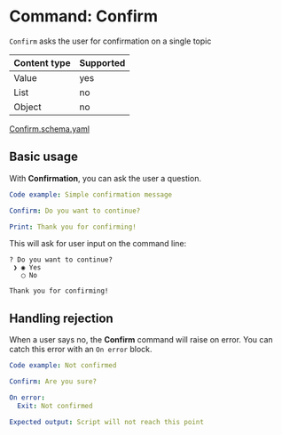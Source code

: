# Command: Confirm

`Confirm` asks the user for confirmation on a single topic

| Content type | Supported |
|--------------|-----------|
| Value        | yes       |
| List         | no        |
| Object       | no        |

[Confirm.schema.yaml](schema/Confirm.schema.yaml)

## Basic usage

With **Confirmation**, you can ask the user a question.

<!-- input
Do you want to continue?: "Yes"
-->

```yaml instacli
Code example: Simple confirmation message

Confirm: Do you want to continue?

Print: Thank you for confirming!
```

This will ask for user input on the command line:

```output
? Do you want to continue? 
 ❯ ◉ Yes
   ◯ No

Thank you for confirming!
```

## Handling rejection

When a user says no, the **Confirm** command will raise on error. You can catch this error with an `On error` block.

<!-- input
Are you sure?: "No"
-->

```yaml instacli
Code example: Not confirmed

Confirm: Are you sure?

On error:
  Exit: Not confirmed

Expected output: Script will not reach this point
```
